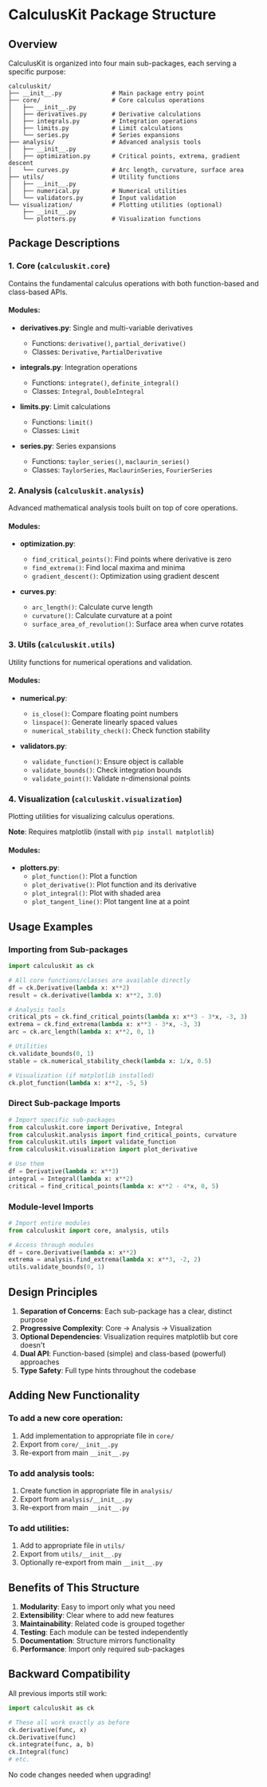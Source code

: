 # CalculusKit Package Structure

## Overview

CalculusKit is organized into four main sub-packages, each serving a specific purpose:

```
calculuskit/
├── __init__.py              # Main package entry point
├── core/                    # Core calculus operations
│   ├── __init__.py
│   ├── derivatives.py       # Derivative calculations
│   ├── integrals.py         # Integration operations
│   ├── limits.py            # Limit calculations
│   └── series.py            # Series expansions
├── analysis/                # Advanced analysis tools
│   ├── __init__.py
│   ├── optimization.py      # Critical points, extrema, gradient descent
│   └── curves.py            # Arc length, curvature, surface area
├── utils/                   # Utility functions
│   ├── __init__.py
│   ├── numerical.py         # Numerical utilities
│   └── validators.py        # Input validation
└── visualization/           # Plotting utilities (optional)
    ├── __init__.py
    └── plotters.py          # Visualization functions
```

## Package Descriptions

### 1. Core (`calculuskit.core`)

Contains the fundamental calculus operations with both function-based and class-based APIs.

#### Modules:
- **derivatives.py**: Single and multi-variable derivatives
  - Functions: `derivative()`, `partial_derivative()`
  - Classes: `Derivative`, `PartialDerivative`

- **integrals.py**: Integration operations
  - Functions: `integrate()`, `definite_integral()`
  - Classes: `Integral`, `DoubleIntegral`

- **limits.py**: Limit calculations
  - Functions: `limit()`
  - Classes: `Limit`

- **series.py**: Series expansions
  - Functions: `taylor_series()`, `maclaurin_series()`
  - Classes: `TaylorSeries`, `MaclaurinSeries`, `FourierSeries`

### 2. Analysis (`calculuskit.analysis`)

Advanced mathematical analysis tools built on top of core operations.

#### Modules:
- **optimization.py**:
  - `find_critical_points()`: Find points where derivative is zero
  - `find_extrema()`: Find local maxima and minima
  - `gradient_descent()`: Optimization using gradient descent

- **curves.py**:
  - `arc_length()`: Calculate curve length
  - `curvature()`: Calculate curvature at a point
  - `surface_area_of_revolution()`: Surface area when curve rotates

### 3. Utils (`calculuskit.utils`)

Utility functions for numerical operations and validation.

#### Modules:
- **numerical.py**:
  - `is_close()`: Compare floating point numbers
  - `linspace()`: Generate linearly spaced values
  - `numerical_stability_check()`: Check function stability

- **validators.py**:
  - `validate_function()`: Ensure object is callable
  - `validate_bounds()`: Check integration bounds
  - `validate_point()`: Validate n-dimensional points

### 4. Visualization (`calculuskit.visualization`)

Plotting utilities for visualizing calculus operations.

**Note**: Requires matplotlib (install with `pip install matplotlib`)

#### Modules:
- **plotters.py**:
  - `plot_function()`: Plot a function
  - `plot_derivative()`: Plot function and its derivative
  - `plot_integral()`: Plot with shaded area
  - `plot_tangent_line()`: Plot tangent line at a point

## Usage Examples

### Importing from Sub-packages

```python
import calculuskit as ck

# All core functions/classes are available directly
df = ck.Derivative(lambda x: x**2)
result = ck.derivative(lambda x: x**2, 3.0)

# Analysis tools
critical_pts = ck.find_critical_points(lambda x: x**3 - 3*x, -3, 3)
extrema = ck.find_extrema(lambda x: x**3 - 3*x, -3, 3)
arc = ck.arc_length(lambda x: x**2, 0, 1)

# Utilities
ck.validate_bounds(0, 1)
stable = ck.numerical_stability_check(lambda x: 1/x, 0.5)

# Visualization (if matplotlib installed)
ck.plot_function(lambda x: x**2, -5, 5)
```

### Direct Sub-package Imports

```python
# Import specific sub-packages
from calculuskit.core import Derivative, Integral
from calculuskit.analysis import find_critical_points, curvature
from calculuskit.utils import validate_function
from calculuskit.visualization import plot_derivative

# Use them
df = Derivative(lambda x: x**3)
integral = Integral(lambda x: x**2)
critical = find_critical_points(lambda x: x**2 - 4*x, 0, 5)
```

### Module-level Imports

```python
# Import entire modules
from calculuskit import core, analysis, utils

# Access through modules
df = core.Derivative(lambda x: x**2)
extrema = analysis.find_extrema(lambda x: x**3, -2, 2)
utils.validate_bounds(0, 1)
```

## Design Principles

1. **Separation of Concerns**: Each sub-package has a clear, distinct purpose
2. **Progressive Complexity**: Core → Analysis → Visualization
3. **Optional Dependencies**: Visualization requires matplotlib but core doesn't
4. **Dual API**: Function-based (simple) and class-based (powerful) approaches
5. **Type Safety**: Full type hints throughout the codebase

## Adding New Functionality

### To add a new core operation:
1. Add implementation to appropriate file in `core/`
2. Export from `core/__init__.py`
3. Re-export from main `__init__.py`

### To add analysis tools:
1. Create function in appropriate file in `analysis/`
2. Export from `analysis/__init__.py`
3. Re-export from main `__init__.py`

### To add utilities:
1. Add to appropriate file in `utils/`
2. Export from `utils/__init__.py`
3. Optionally re-export from main `__init__.py`

## Benefits of This Structure

1. **Modularity**: Easy to import only what you need
2. **Extensibility**: Clear where to add new features
3. **Maintainability**: Related code is grouped together
4. **Testing**: Each module can be tested independently
5. **Documentation**: Structure mirrors functionality
6. **Performance**: Import only required sub-packages

## Backward Compatibility

All previous imports still work:
```python
import calculuskit as ck

# These all work exactly as before
ck.derivative(func, x)
ck.Derivative(func)
ck.integrate(func, a, b)
ck.Integral(func)
# etc.
```

No code changes needed when upgrading!
